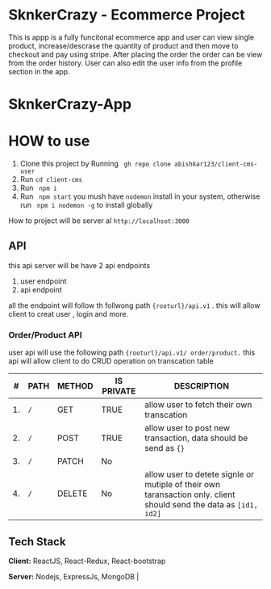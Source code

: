 # SknkerCrazy - Ecommerce Project

This is  appp is a fully funcitonal ecommerce app and user can view single product, increase/descrase the quantity of product and then move to checkout and pay using stripe. After placing the order the order can be view from the order history. User can also edit the user info from the profile section in the app.


# SknkerCrazy-App  

  # HOW to use 
  1. Clone this project by Running ` gh repo clone abishkar123/client-cms-user`
  2. Run `cd client-cms`
  3. Run ` npm i`
  4. Run  ` npm start`  you mush have `nodemon` install in your system, otherwise run ` npm i nodemon -g` to install globally 

  How to project will be server al `http://localhsot:3000`

## API 
this api server will be have 2 api endpoints 
1. user endpoint 
2. api endpoint

all the endpoint will follow th follwong path `{rooturl}/api.v1` . this will allow client to creat user , login and more.

### Order/Product API 
user api will use the following path `{rooturl}/api.v1/ order/product.` this api will allow client to do CRUD operation on transcation table

| #   | PATH | METHOD | IS PRIVATE | DESCRIPTION         |
| --- | ---- | ------ | ---------- | -----------------   |
| 1.  | `/`  | GET    | TRUE       |  allow user to fetch their own transcation                       |
| 2.  | `/`  | POST   | TRUE       |  allow user to post new transaction, data should be send as `{}` |
| 3.  | `/`  | PATCH  | No         |         |                                                         
| 4.  | `/`  | DELETE | No         | allow user to detete signle or mutiple of their own taransaction only. client should send the data as `[id1, id2]`          

## Tech Stack

**Client:** ReactJS, React-Redux, React-bootstrap

**Server:** Nodejs, ExpressJs, MongoDB
        |